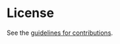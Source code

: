 # License

See the
[guidelines for contributions](https://github.com/Bren2010/draft-keytrans/blob/main/CONTRIBUTING.md).
